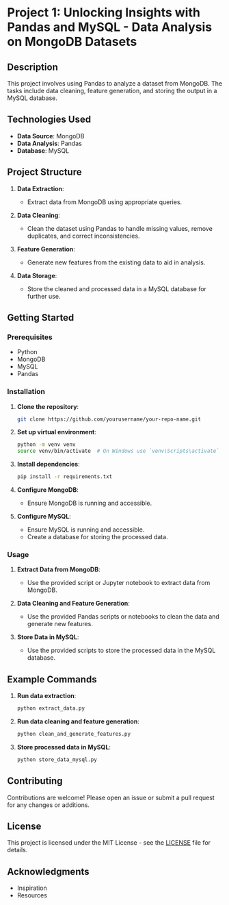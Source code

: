 # Project 1: Unlocking Insights with Pandas and MySQL - Data Analysis on MongoDB Datasets

## Description

This project involves using Pandas to analyze a dataset from MongoDB. The tasks include data cleaning, feature generation, and storing the output in a MySQL database.

## Technologies Used

- **Data Source**: MongoDB
- **Data Analysis**: Pandas
- **Database**: MySQL

## Project Structure

1. **Data Extraction**:
    - Extract data from MongoDB using appropriate queries.
  
2. **Data Cleaning**:
    - Clean the dataset using Pandas to handle missing values, remove duplicates, and correct inconsistencies.

3. **Feature Generation**:
    - Generate new features from the existing data to aid in analysis.

4. **Data Storage**:
    - Store the cleaned and processed data in a MySQL database for further use.

## Getting Started

### Prerequisites

- Python
- MongoDB
- MySQL
- Pandas

### Installation

1. **Clone the repository**:

    ```sh
    git clone https://github.com/yourusername/your-repo-name.git
    ```

2. **Set up virtual environment**:

    ```sh
    python -m venv venv
    source venv/bin/activate  # On Windows use `venv\Scripts\activate`
    ```

3. **Install dependencies**:

    ```sh
    pip install -r requirements.txt
    ```

4. **Configure MongoDB**:
    - Ensure MongoDB is running and accessible.

5. **Configure MySQL**:
    - Ensure MySQL is running and accessible.
    - Create a database for storing the processed data.

### Usage

1. **Extract Data from MongoDB**:
    - Use the provided script or Jupyter notebook to extract data from MongoDB.

2. **Data Cleaning and Feature Generation**:
    - Use the provided Pandas scripts or notebooks to clean the data and generate new features.

3. **Store Data in MySQL**:
    - Use the provided scripts to store the processed data in the MySQL database.

## Example Commands

1. **Run data extraction**:

    ```sh
    python extract_data.py
    ```

2. **Run data cleaning and feature generation**:

    ```sh
    python clean_and_generate_features.py
    ```

3. **Store processed data in MySQL**:

    ```sh
    python store_data_mysql.py
    ```

## Contributing

Contributions are welcome! Please open an issue or submit a pull request for any changes or additions.

## License

This project is licensed under the MIT License - see the [LICENSE](LICENSE) file for details.

## Acknowledgments

- Inspiration
- Resources
